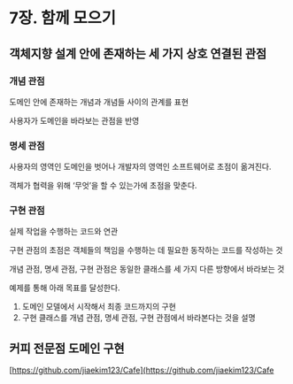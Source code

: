 # 7장. 함께 모으기

## 객체지향 설계 안에 존재하는 세 가지 상호 연결된 관점

### 개념 관점

도메인 안에 존재하는 개념과 개념들 사이의 관계를 표현

사용자가 도메인을 바라보는 관점을 반영

### 명세 관점

사용자의 영역인 도메인을 벗어나 개발자의 영역인 소프트웨어로 초점이 옮겨진다.

객체가 협력을 위해 ‘무엇’을 할 수 있는가에 초점을 맞춘다.

### 구현 관점

실제 작업을 수행하는 코드와 연관

구현 관점의 초점은 객체들의 책임을 수행하는 데 필요한 동작하는 코드를 작성하는 것

개념 관점, 명세 관점, 구현 관점은 동일한 클래스를 세 가지 다른 방향에서 바라보는 것

예제를 통해 아래 목표를 달성한다.

1. 도메인 모델에서 시작해서 최종 코드까지의 구현
2. 구현 클래스를 개념 관점, 명세 관점, 구현 관점에서 바라본다는 것을 설명

## 커피 전문점 도메인 구현

[https://github.com/jiaekim123/Cafe](https://github.com/jiaekim123/Cafe